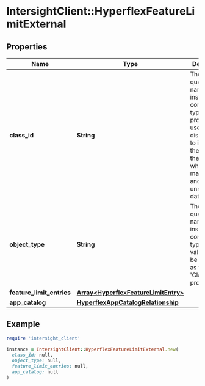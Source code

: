 # IntersightClient::HyperflexFeatureLimitExternal

## Properties

| Name | Type | Description | Notes |
| ---- | ---- | ----------- | ----- |
| **class_id** | **String** | The fully-qualified name of the instantiated, concrete type. This property is used as a discriminator to identify the type of the payload when marshaling and unmarshaling data. | [default to &#39;hyperflex.FeatureLimitExternal&#39;] |
| **object_type** | **String** | The fully-qualified name of the instantiated, concrete type. The value should be the same as the &#39;ClassId&#39; property. | [default to &#39;hyperflex.FeatureLimitExternal&#39;] |
| **feature_limit_entries** | [**Array&lt;HyperflexFeatureLimitEntry&gt;**](HyperflexFeatureLimitEntry.md) |  | [optional] |
| **app_catalog** | [**HyperflexAppCatalogRelationship**](HyperflexAppCatalogRelationship.md) |  | [optional] |

## Example

```ruby
require 'intersight_client'

instance = IntersightClient::HyperflexFeatureLimitExternal.new(
  class_id: null,
  object_type: null,
  feature_limit_entries: null,
  app_catalog: null
)
```

